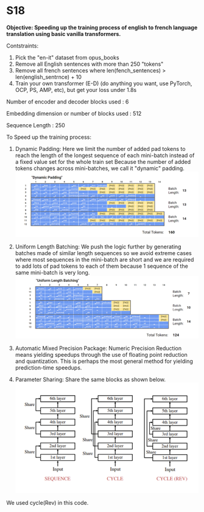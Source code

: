 # S18
**Objective: Speeding up the training process of english to french language translation using basic vanilla transformers.**

Contstraints:
1. Pick the "en-it" dataset from opus_books
2. Remove all English sentences with more than 250 "tokens"
3. Remove all french sentences where len(fench_sentences) > len(english_sentrnce) + 10
4. Train your own transformer (E-D) (do anything you want, use PyTorch, OCP, PS, AMP, etc), but get your loss under 1.8s



Number of encoder and decoder blocks used     : 6 

Embedding dimension or number of blocks used  : 512

Sequence Length                               : 250

To Speed up the training process: 
1. Dynamic Padding: Here we limit the number of added pad tokens to reach the length of the longest sequence of each mini-batch instead of a fixed value set for the whole train set Because the number of added tokens changes across mini-batches, we call it "dynamic" padding.
![Dynamic Padding](./dynamic_pad.png)

2. Uniform Length Batching: We push the logic further by generating batches made of similar length sequences so we avoid extreme cases where most sequences in the mini-batch are short and we are required to add lots of pad tokens to each of them because 1 sequence of the same mini-batch is very long.
![Uniform Length Batching](./uLB.png)

3. Automatic Mixed Precision Package: Numeric Precision Reduction means yielding speedups through the use of floating point reduction and quantization. This is perhaps the most general method for yielding prediction-time speedups.

4. Parameter Sharing: Share the same blocks as shown below. </br>
![Parameter Sharing](./ps.png)



We used cycle(Rev) in this code.